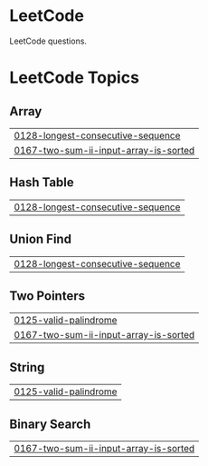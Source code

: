 # LeetCode
LeetCode questions.

<!---LeetCode Topics Start-->
# LeetCode Topics
## Array
|  |
| ------- |
| [0128-longest-consecutive-sequence](https://github.com/mohitk064/LeetCode/tree/master/0128-longest-consecutive-sequence) |
| [0167-two-sum-ii-input-array-is-sorted](https://github.com/mohitk064/LeetCode/tree/master/0167-two-sum-ii-input-array-is-sorted) |
## Hash Table
|  |
| ------- |
| [0128-longest-consecutive-sequence](https://github.com/mohitk064/LeetCode/tree/master/0128-longest-consecutive-sequence) |
## Union Find
|  |
| ------- |
| [0128-longest-consecutive-sequence](https://github.com/mohitk064/LeetCode/tree/master/0128-longest-consecutive-sequence) |
## Two Pointers
|  |
| ------- |
| [0125-valid-palindrome](https://github.com/mohitk064/LeetCode/tree/master/0125-valid-palindrome) |
| [0167-two-sum-ii-input-array-is-sorted](https://github.com/mohitk064/LeetCode/tree/master/0167-two-sum-ii-input-array-is-sorted) |
## String
|  |
| ------- |
| [0125-valid-palindrome](https://github.com/mohitk064/LeetCode/tree/master/0125-valid-palindrome) |
## Binary Search
|  |
| ------- |
| [0167-two-sum-ii-input-array-is-sorted](https://github.com/mohitk064/LeetCode/tree/master/0167-two-sum-ii-input-array-is-sorted) |
<!---LeetCode Topics End-->